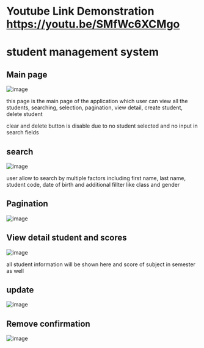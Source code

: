 # Youtube Link Demonstration https://youtu.be/SMfWc6XCMgo

<h1> student management system</h1>

<h2> Main page</h2>

![image](https://github.com/user-attachments/assets/6b67e4b9-dab8-4583-a36e-71915a9cbac0)

<p> this page is the main page of the application which user can view all the students, searching, selection, pagination, view detail, create student, delete student</p>
<p>clear and delete button is disable due to no student selected and no input in search fields</p>

<h2> search</h2>

![image](https://github.com/user-attachments/assets/195d7ce6-d9a8-468d-b5e3-cfab83accbf0)

<p> user allow to search by multiple factors including first name, last name, student code, date of birth and additional fillter like class and gender</p>

<h2>Pagination</h2>

![image](https://github.com/user-attachments/assets/4664009b-0fcb-4bc2-a2a5-98e34928e6c8)

<h2>View detail student and scores</h2>

![image](https://github.com/user-attachments/assets/19be860d-5861-4139-901a-49c15b7cd230)

<p>all student information will be shown here and score of subject in semester as well</p>

<h2>update</h2>

![image](https://github.com/user-attachments/assets/f95a2029-b906-4bd9-9e22-e129d124e5da)

<h2>Remove confirmation</h2>

![image](https://github.com/user-attachments/assets/28420402-cfdf-4248-92b9-4e50147b1abd)

